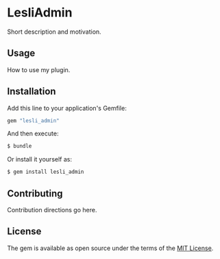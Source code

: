 # LesliAdmin
Short description and motivation.

## Usage
How to use my plugin.

## Installation
Add this line to your application's Gemfile:

```ruby
gem "lesli_admin"
```

And then execute:
```bash
$ bundle
```

Or install it yourself as:
```bash
$ gem install lesli_admin
```

## Contributing
Contribution directions go here.

## License
The gem is available as open source under the terms of the [MIT License](https://opensource.org/licenses/MIT).
